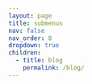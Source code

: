 ```yaml
---
layout: page
title: submenus
nav: false
nav_order: 8
dropdown: true
children:
  - title: blog
    permalink: /blog/
---
```

